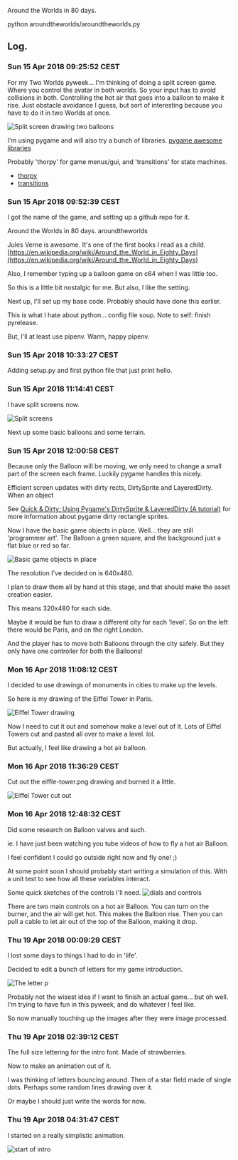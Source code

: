 Around the Worlds in 80 days.

python aroundtheworlds/aroundtheworlds.py

## Log.



### Sun 15 Apr 2018 09:25:52 CEST

For my Two Worlds pyweek... I'm thinking of doing a split screen game. Where you control the avatar in both worlds. So your input has to avoid collisions in both. Controlling the hot air that goes into a balloon to make it rise. Just obstacle avoidance I guess, but sort of interesting because you have to do it in two Worlds at once.

![Split screen drawing two balloons](design/IMG_2834.jpg)

I'm using pygame and will also try a bunch of libraries.
[pygame awesome libraries](https://www.reddit.com/r/pygame/comments/89ygm7/pygame_awesome_libraries/)

Probably 'thorpy' for game menus/gui, and 'transitions' for state machines.
  - [thorpy](https://pypi.python.org/pypi/thorpy)
  - [transitions](https://github.com/pytransitions/transitions)


### Sun 15 Apr 2018 09:52:39 CEST

I got the name of the game, and setting up a github repo for it.

Around the Worlds in 80 days.
aroundtheworlds

Jules Verne is awesome. It's one of the first books I read as a child.
[https://en.wikipedia.org/wiki/Around_the_World_in_Eighty_Days](https://en.wikipedia.org/wiki/Around_the_World_in_Eighty_Days)

Also, I remember typing up a balloon game on c64 when I was little too.

So this is a little bit nostalgic for me. But also, I like the setting.

Next up, I'll set up my base code. Probably should have done this earlier.

This is what I hate about python... config file soup.
Note to self: finish pyrelease.

But, I'll at least use pipenv. Warm, happy pipenv.



### Sun 15 Apr 2018 10:33:27 CEST

Adding setup.py and first python file that just print hello.


### Sun 15 Apr 2018 11:14:41 CEST

I have split screens now.

![Split screens](screenshots/shot1.png)

Next up some basic balloons and some terrain.



### Sun 15 Apr 2018 12:00:58 CEST


Because only the Balloon will be moving, we only need to change a small part of the screen
each frame. Luckily pygame handles this nicely.

Efficient screen updates with dirty rects, DirtySprite and LayeredDirty.
When an object

See [Quick & Dirty: Using Pygame's DirtySprite & LayeredDirty (A tutorial)](https://github.com/n0nick/dirty_chimp) for more information about pygame dirty rectangle sprites.

Now I have the basic game objects in place.
Well... they are still 'programmer art'.
The Balloon a green square, and the background just a flat blue or red so far.

![Basic game objects in place](screenshots/shot2.png)


The resolution I've decided on is 640x480.

I plan to draw them all by hand at this stage,
and that should make the asset creation easier.

This means 320x480 for each side.


Maybe it would be fun to draw a different city for each 'level'.
So on the left there would be Paris, and on the right London.

And the player has to move both Balloons through the city safely. But they only have one controller for both the Balloons!



### Mon 16 Apr 2018 11:08:12 CEST

I decided to use drawings of monuments in cities to make up the levels.

So here is my drawing of the Eiffel Tower in Paris.

![Eiffel Tower drawing](screenshots/shot3.png)


Now I need to cut it out and somehow make a level out of it.
Lots of Eiffel Towers cut and pasted all over to make a level. lol.

But actually, I feel like drawing a hot air balloon.



### Mon 16 Apr 2018 11:36:29 CEST

Cut out the eiffle-tower.png drawing and burned it a little.

![Eiffel Tower cut out](screenshots/shot4.png)


### Mon 16 Apr 2018 12:48:32 CEST

Did some research on Balloon valves and such.

ie. I have just been watching you tube videos of how to fly a hot air Balloon.

I feel confident I could go outside right now and fly one! ;)


At some point soon I should probably start writing a simulation of this.
With a unit test to see how all these variables interact.

Some quick sketches of the controls I'll need.
![dials and controls](design/IMG_2873.jpg)


There are two main controls on a hot air Balloon.
You can turn on the burner, and the air will get hot. This makes the Balloon rise.
Then you can pull a cable to let air out of the top of the Balloon, making it drop.





### Thu 19 Apr 2018 00:09:29 CEST

I lost some days to things I had to do in 'life'.

Decided to edit a bunch of letters for my game introduction.

![The letter p](screenshots/shot5.png)


Probably not the wisest idea if I want to finish an actual game...
but oh well. I'm trying to have fun in this pyweek, and do whatever
I feel like.

So now manually touching up the images after they were image processed.



### Thu 19 Apr 2018 02:39:12 CEST


The full size lettering for the intro font. Made of strawberries.

Now to make an animation out of it.

I was thinking of letters bouncing around.
Then of a star field made of single dots.
Perhaps some random lines drawing over it.

Or maybe I should just write the words for now.


### Thu 19 Apr 2018 04:31:47 CEST

I started on a really simplistic animation.

![start of intro](screenshots/shot6.gif)


